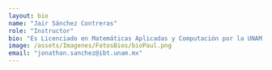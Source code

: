 ```yaml
---
layout: bio
name: "Jair Sánchez Contreras"
role: "Instructor"
bio: "Es Licenciado en Matemáticas Aplicadas y Computación por la UNAM, y actualmente se encuentra en proceso de obtener el grado de Maestría en el Instituto de Matemáticas de la misma universidad. Es miembro del Laboratorio Nacional de Microscopía Avanzada en el Instituto de Biotecnología, donde desarrolla e implementa modelos de inteligencia artificial para el análisis y procesamiento de bioimágenes."
image: /assets/Imagenes/FotosBios/bioPaul.png
email: "jonathan.sanchez@ibt.unam.mx"
---
```

